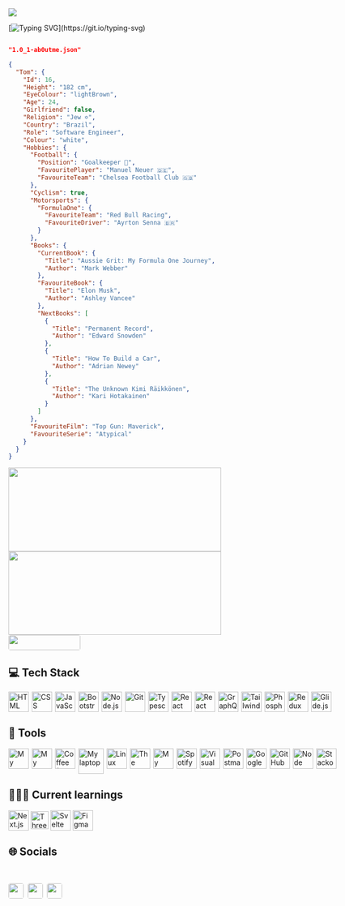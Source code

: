 <img src="https://res.cloudinary.com/tommello/image/upload/v1674344576/Github/Profile%20Markdown/github-header-image_1_nmgdw2.png" />

[![Typing SVG](https://readme-typing-svg.demolab.com?font=JetBrains+Mono&duration=3000&pause=1000&size=24&color=FFFFFF&vCenter=true&width=900&lines=HIYA+MATE%2C+MY+NAME+IS+TOM+ALEXANDER+.+.+.;WELCOME+TO+MY+GITHUB+PROFILE+:D;)](https://git.io/typing-svg)

```json

"1.0_1-ab0utme.json"

{
  "Tom": {
    "Id": 16,
    "Height": "182 cm",
    "EyeColour": "lightBrown",
    "Age": 24,
    "Girlfriend": false,
    "Religion": "Jew ✡️",
    "Country": "Brazil",
    "Role": "Software Engineer",
    "Colour": "white",
    "Hobbies": {
      "Football": {
        "Position": "Goalkeeper 🧤",
        "FavouritePlayer": "Manuel Neuer 🇩🇪",
        "FavouriteTeam": "Chelsea Football Club 🇬🇧"
      },
      "Cyclism": true,
      "Motorsports": {
        "FormulaOne": {
          "FavouriteTeam": "Red Bull Racing",
          "FavouriteDriver": "Ayrton Senna 🇧🇷"
        }
      },
      "Books": {
        "CurrentBook": {
          "Title": "Aussie Grit: My Formula One Journey",
          "Author": "Mark Webber"
        },
        "FavouriteBook": {
          "Title": "Elon Musk",
          "Author": "Ashley Vancee"
        },
        "NextBooks": [
          {
            "Title": "Permanent Record",
            "Author": "Edward Snowden"
          },
          {
            "Title": "How To Build a Car",
            "Author": "Adrian Newey"
          },
          {
            "Title": "The Unknown Kimi Räikkönen",
            "Author": "Kari Hotakainen"
          }
        ]
      },
      "FavouriteFilm": "Top Gun: Maverick",
      "FavouriteSerie": "Atypical"
    }
  }
}
```

<div style="display: inline-flex; justify-content: center">
  <a href="https://linkedin.com/in/t0m-alexander" target="_blank">
    <img height="165px" width="420px" src="https://github-readme-stats.vercel.app/api?username=T0mAlexander&show_icons=true&theme=merko"/>
    <img height="165px" width="420px" src="https://github-readme-stats.vercel.app/api/top-langs/?username=T0mAlexander&layout=compact&theme=merko" />
  </a>
</div>
<img height="30" width="142" style="border-radius: 4px" src="https://komarev.com/ghpvc/?username=T0mAlexander&style=for-the-badge&color=brightgreen" />

<h2 align="left">💻 Tech Stack</h2>

<div style="display: flex; margin-top: 10px; column-gap: 6px;">
  <img height="40" width="40" src="https://cdn.jsdelivr.net/gh/devicons/devicon/icons/html5/html5-original.svg" title="HTML" />
  <img height="40" width="40" src="https://cdn.jsdelivr.net/gh/devicons/devicon/icons/css3/css3-original.svg" title="CSS"/>
  <img height="40" width="40" src="https://cdn.jsdelivr.net/gh/devicons/devicon/icons/javascript/javascript-original.svg" title="JavaScript"/>
  <img height="40" width="40" src="https://cdn.jsdelivr.net/gh/devicons/devicon/icons/bootstrap/bootstrap-original.svg" title="Bootstrap"/>
  <img height="40" width="40" src="https://cdn.jsdelivr.net/gh/devicons/devicon/icons/nodejs/nodejs-original.svg" title="Node.js"/>
  <img height="40" width="40" src="https://cdn.jsdelivr.net/gh/devicons/devicon/icons/git/git-original.svg" title="Git"/>
  <img height="40" width="40" src="https://cdn.jsdelivr.net/gh/devicons/devicon/icons/typescript/typescript-original.svg" title="Typescript"/>
  <img height="40" width="40" src="https://res.cloudinary.com/tommello/image/upload/v1674280418/Github/Profile%20Markdown/react_osmnfo.svg" title="React"/>
  <img height="40" width="40" src="https://res.cloudinary.com/tommello/image/upload/v1674280418/Github/Profile%20Markdown/react_native_uozofa.svg" title="React Native"/>
  <img height="40" width="40" src="https://cdn.jsdelivr.net/gh/devicons/devicon/icons/graphql/graphql-plain.svg" title="GraphQL"/>
  <img height="40" width="40" src="https://cdn.jsdelivr.net/gh/devicons/devicon/icons/tailwindcss/tailwindcss-plain.svg" title="Tailwind CSS"/>
  <img height="40" width="40" src="https://raw.githubusercontent.com/phosphor-icons/phosphor-react/HEAD/meta/phosphor-mark-tight-yellow.png" title="Phosphor Icons">
  <img height="40" width="40" src="https://cdn.jsdelivr.net/gh/devicons/devicon/icons/redux/redux-original.svg" title="Redux Toolkit"/>
  <img height="40" width="40" src="https://res.cloudinary.com/tommello/image/upload/v1674361411/Github/Profile%20Markdown/glidejs_afviof.ico" title="Glide.js">
</div>

<h2 align="left">🔧 Tools</h2>
<div style="display: flex; column-gap: 6px">
  <img height="40" width="40" src="https://res.cloudinary.com/tommello/image/upload/v1674358219/Github/Profile%20Markdown/brain_dc0yqn.svg" title="My brain" />
  <img height="40" width="40" src="https://res.cloudinary.com/tommello/image/upload/v1674358139/Github/Profile%20Markdown/hand_j6bogj.svg" title="My hands (of course)" />
  <img height="40" width="40" src="https://res.cloudinary.com/tommello/image/upload/v1674358476/Github/Profile%20Markdown/coffee_gmiwnu.svg" title="Coffee (I'd rather capuccino)" />
  <img height="50" width="50" src="https://res.cloudinary.com/tommello/image/upload/v1674359690/Github/Profile%20Markdown/laptop_qzgcxh.svg" title="My laptop" />
  <img height="40" width="40" src="https://res.cloudinary.com/tommello/image/upload/v1674355211/Github/Profile%20Markdown/linux_fedora_xan2qz.png" title="Linux Fedora 37" />
  <img height="40" width="40" src="https://res.cloudinary.com/tommello/image/upload/v1674359343/Github/Profile%20Markdown/terminal_vt1lhc.svg" title="The terminal" />
  <img height="40" width="40" src="https://res.cloudinary.com/tommello/image/upload/v1674360927/Github/Profile%20Markdown/headphone_vt8wbj.png" title="My headphone Baseus H1 Bowie" />
  <img height="40" width="40" src="https://res.cloudinary.com/tommello/image/upload/v1674359923/Github/Profile%20Markdown/spotify_dmezwk.svg" title="Spotify on" />
  <img height="40" width="40" src="https://cdn.jsdelivr.net/gh/devicons/devicon/icons/vscode/vscode-original.svg" title="Visual Studio Code" />
  <img height="40" width="40" src="https://res.cloudinary.com/postman/image/upload/t_team_logo/v1629869194/team/2893aede23f01bfcbd2319326bc96a6ed0524eba759745ed6d73405a3a8b67a8" title="Postman" />
  <img height="40" width="40" src="https://res.cloudinary.com/tommello/image/upload/v1674363182/Github/Profile%20Markdown/google_l1gkwz.svg" title="Google" />
  <img height="40" width="40" src="https://res.cloudinary.com/tommello/image/upload/v1674362823/Github/Profile%20Markdown/github_kqnucs.svg" title="GitHub" />
  <img height="40" width="40" src="https://res.cloudinary.com/tommello/image/upload/v1674362980/Github/Profile%20Markdown/npm_tjgoev.svg" title="Node Package Manager" />
  <img height="40" width="40" src="https://res.cloudinary.com/tommello/image/upload/v1674362980/Github/Profile%20Markdown/stackoverflow_qtii0f.svg" title="Stackoverflow" />
</div>

<h2 align="left">🧑🏻‍💻 Current learnings</h2>

<div style="display: flex; align-items: center; column-gap: 4px">
  <img height="40" width="40" src="https://res.cloudinary.com/tommello/image/upload/v1674279967/Github/Profile%20Markdown/nextjs_dgvroz.svg" title="Next.js" />
  <img height="35" width="35" src="https://res.cloudinary.com/tommello/image/upload/v1674281223/Github/Profile%20Markdown/threejs_tyjtmz.svg" title="Three.js"/>
  <img height="40" src="https://cdn.jsdelivr.net/gh/devicons/devicon/icons/svelte/svelte-original.svg" title="Svelte"/>
  <img height="40" width="40" src="https://cdn.jsdelivr.net/gh/devicons/devicon/icons/figma/figma-original.svg" title="Figma" />
</div>

<h2 align="left">🌐 Socials</h2>
<footer style="display: inline-flex; width: 100%; margin-top: 2rem; column-gap: 8px">
  <a href="mailto:t0malexander@protonmail.com">
    <img height="30" style="border-radius: 4px" src="https://img.shields.io/badge/ProtonMail-8B89CC?style=for-the-badge&logo=protonmail&logoColor=white" />
  </a>
  <a href="https://linkedin.com/in/t0m-alexander" target="_blank">
    <img height="30" style="border-radius: 4px" src="https://img.shields.io/badge/LinkedIn-0077B5?style=for-the-badge&logo=linkedin&logoColor=white" />
  </a>
  <a href="https://open.spotify.com/user/wintonmello5?si=23cbc3e113574030" target="_blank">
    <img height="30" style="border-radius: 4px" src="https://img.shields.io/badge/Spotify-1ED760?&style=for-the-badge&logo=spotify&logoColor=white" />
  </a>
</footer>
